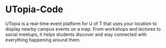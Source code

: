 # UTopia-Code
UTopia is a real-time event platform for U of T that uses your location to display nearby campus events on a map. From workshops and lectures to social meetups, it helps students discover and stay connected with everything happening around them.

